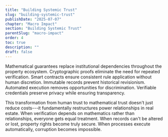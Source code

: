 ```yaml
---
title: "Building Systemic Trust"
slug: "building-systemic-trust"
publishDate: "2025-07-07"
chapter: "Macro Impact"
section: "Building Systemic Trust"
parentSlug: "macro-impact"
order: 4
toc: true
description: ""
draft: false
---
```


Mathematical guarantees replace institutional dependencies throughout the property ecosystem. Cryptographic proofs
eliminate the need for repeated verification. Smart contracts ensure consistent rule application without human
discretion. Immutable records prevent historical revisionism. Automated execution removes opportunities for
discrimination. Verifiable credentials preserve privacy while ensuring transparency.

This transformation from human trust to mathematical trust doesn't just reduce costs---it fundamentally restructures
power relationships in real estate. When verification depends on mathematics rather than relationships, everyone gets
equal treatment. When records can't be altered or lost, property rights become truly secure. When processes execute
automatically, corruption becomes impossible.
